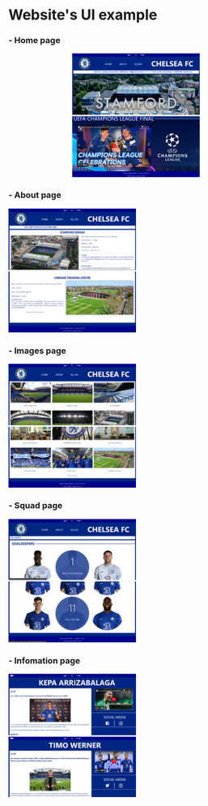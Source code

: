 # Website's UI example
<h3>- Home page</h3>
<p align=center>
<img src="./Pics/UI ex/home1.png" width=50% alt="home1">
<!-- <img src="./Pics/UI ex/home2.png" width=50%> -->
<img src="./Pics/UI ex/home3.png" width=50% alt="home2"> 
</p>
<h3>- About page</h3>
<img src="./Pics/UI ex/about1.png" width=50% alt="about1">
<img src="./Pics/UI ex/about2.png" width=50% alt="about2">
<h3>- Images page</h3>
<img src="./Pics/UI ex/image1.png" width=50% alt="image1">
<img src="./Pics/UI ex/image2.png" width=50% alt="image2">
<h3>- Squad page</h3>
<img src="./Pics/UI ex/squad1.png" width=50% alt="squad1">
<img src="./Pics/UI ex/squad2.png" width=50% alt="squad2">
<h3>- Infomation page</h3>
<img src="./Pics/UI ex/info1.png" width=50% alt="info1">
<img src="./Pics/UI ex/info2.png" width=50% alt="info2">


